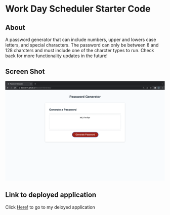 # Work Day Scheduler Starter Code

## About 
A password generator that can include numbers, upper and lowers case letters, and special characters. The password can only be between 8 and 128 charcters and must include one of the charcter types to run. Check back for more functionality updates in the future!

## Screen Shot
![Alt text](https://github.com/JHESSLER11/Password-Generator/blob/main/assets/images/pass_screenshot.png)

## Link to deployed application
Click [Here!](https://jhessler11.github.io/Password-Generator/) to go to my deloyed application
